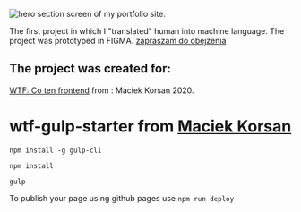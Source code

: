 ![hero section screen of my portfolio site.](https://Kwiatkowski1981.github.io/dist/assets/img/portfolio.png)

The first project in which I "translated" human into machine language.
  The project was prototyped in FIGMA.
[zapraszam do obejżenia](https://kwiatkowski1981.github.io/) 


## The project was created for:
[WTF: Co ten frontend](https://cotenfrontend.pl/)   from : Maciek Korsan 2020.




# wtf-gulp-starter from  [Maciek Korsan](https://github.com/maciejkorsan)

`npm install -g gulp-cli`

`npm install`

`gulp`

To publish your page using github pages use `npm run deploy`
